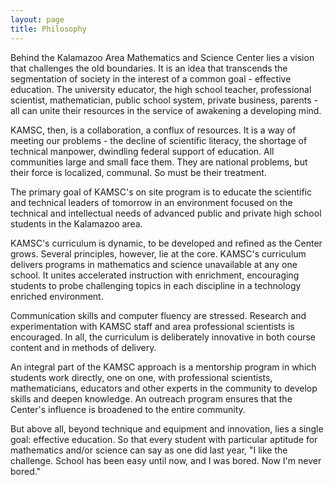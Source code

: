 ```yaml
---
layout: page
title: Philosophy
---
```


Behind the Kalamazoo Area Mathematics and Science Center lies a vision that challenges the old boundaries. It is an idea that transcends the segmentation of society in the interest of a common goal - effective education. The university educator, the high school teacher, professional scientist, mathematician, public school system, private business, parents - all can unite their resources in the service of awakening a developing mind.

KAMSC, then, is a collaboration, a conflux of resources. It is a way of meeting our problems - the decline of scientific literacy, the shortage of technical manpower, dwindling federal support of education. All communities large and small face them. They are national problems, but their force is localized, communal. So must be their treatment.

The primary goal of KAMSC's on site program is to educate the scientific and technical leaders of tomorrow in an environment focused on the technical and intellectual needs of advanced public and private high school students in the Kalamazoo area.

KAMSC's curriculum is dynamic, to be developed and refined as the Center grows. Several principles, however, lie at the core. KAMSC's curriculum delivers programs in mathematics and science unavailable at any one school. It unites accelerated instruction with enrichment, encouraging students to probe challenging topics in each discipline in a technology enriched environment.

Communication skills and computer fluency are stressed. Research and experimentation with KAMSC staff and area professional scientists is encouraged. In all, the curriculum is deliberately innovative in both course content and in methods of delivery.

An integral part of the KAMSC approach is a mentorship program in which students work directly, one on one, with professional scientists, mathematicians, educators and other experts in the community to develop skills and deepen knowledge. An outreach program ensures that the Center's influence is broadened to the entire community.

But above all, beyond technique and equipment and innovation, lies a single goal: effective education. So that every student with particular aptitude for mathematics and/or science can say as one did last year, "I like the challenge. School has been easy until now, and I was bored. Now I'm never bored."
